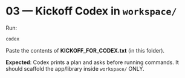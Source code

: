 # 03 — Kickoff Codex in `workspace/`

Run:
```bash
codex
```
Paste the contents of **KICKOFF_FOR_CODEX.txt** (in this folder).

**Expected**: Codex prints a plan and asks before running commands. It should scaffold the app/library inside `workspace/` ONLY.
